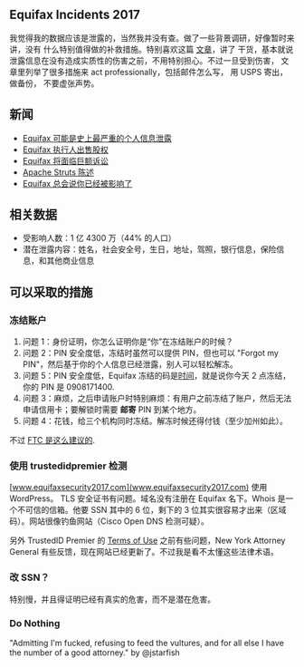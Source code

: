 Equifax Incidents 2017
---

我觉得我的数据应该是泄露的，当然我并没有查。做了一些背景调研，好像暂时来讲，没有
什么特别值得做的补救措施。特别喜欢这篇
[文章](http://www.kalzumeus.com/2017/09/09/identity-theft-credit-reports/)，讲了
干货，基本就说泄露信息在没有造成实质性的伤害之前，不用特别担心。不过一旦受到伤害，
文章里列举了很多措施来 act professionally，包括邮件怎么写， 用 USPS 寄出，做备份，
不要虚张声势。


## 新闻

- [Equifax 可能是史上最严重的个人信息泄露](https://arstechnica.com/information-technology/2017/09/why-the-equifax-breach-is-very-possibly-the-worst-leak-of-personal-info-ever/)
- [Equifax 执行人出售股权](https://www.bloomberg.com/news/articles/2017-09-07/three-equifax-executives-sold-stock-before-revealing-cyber-hack)
- [Equifax 将面临巨额诉讼](https://www.bloomberg.com/news/articles/2017-09-08/equifax-sued-over-massive-hack-in-multibillion-dollar-lawsuit)
- [Apache Struts 陈述](https://blogs.apache.org/foundation/entry/apache-struts-statement-on-equifax)
- [Equifax 总会说你已经被影响了](https://techcrunch.com/2017/09/08/psa-no-matter-what-you-write-equifax-may-tell-you-youve-been-impacted-by-the-hack/)

## 相关数据

- 受影响人数：1 亿 4300 万（44% 的人口）
- 潜在泄露内容：姓名，社会安全号，生日，地址，驾照，银行信息，保险信息，和其他商业信息

## 可以采取的措施

### 冻结账户

1. 问题 1：身份证明，你怎么证明你是“你”在冻结账户的时候？
2. 问题 2：PIN 安全度低，冻结时虽然可以提供 PIN，但也可以 "Forgot my PIN"，然后基于你的个人信息已经泄露，别人可以轻松解冻。
5. 问题 5：PIN 安全度低，Equifax 冻结的码是[时间](https://twitter.com/webster/status/906346071210778625)，就是说你今天 2 点冻结，你的 PIN 是 0908171400.
3. 问题 3：麻烦，之后申请账户时特别麻烦：有用户之前冻结了账户，然后无法申请信用卡；要解锁时需要 **邮寄** PIN 到某个地方。
4. 问题 4：花钱，给三个机构同时冻结。解冻时候还得付钱（至少加州如此）。

不过 [FTC 是这么建议的](https://www.consumer.ftc.gov/articles/0497-credit-freeze-faqs).

### 使用 trustedidpremier 检测

[www.equifaxsecurity2017.com](www.equifaxsecurity2017.com) 使用 WordPress。 TLS
安全证书有问题。域名没有注册在 Equifax 名下。Whois 是一个不可信的信箱。他要 SSN
其中的 6 位，剩下的 3 位其实很容易才出来（区域码）。网站很像钓鱼网站（Cisco Open
DNS 检测可疑）。

另外 TrustedID Premier 的
[Terms of Use](https://trustedidpremier.com/static/terms) 之前有些问题，New York
Attorney General 有些反馈，现在网站已经更新了。不过我是看不太懂这些法律术语。

### 改 SSN？

特别慢，并且得证明已经有真实的危害，而不是潜在危害。

### Do Nothing

"Admitting I'm fucked, refusing to feed the vultures, and for all else I have
the number of a good attorney." by @jstarfish
